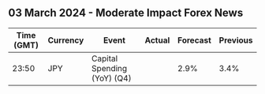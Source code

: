 ## 03 March 2024 - Moderate Impact Forex News

| Time (GMT) | Currency | Event | Actual | Forecast | Previous |
|------|----------|-------|--------|----------|----------|
| 23:50 | JPY | Capital Spending (YoY) (Q4) |  | 2.9% | 3.4% |
